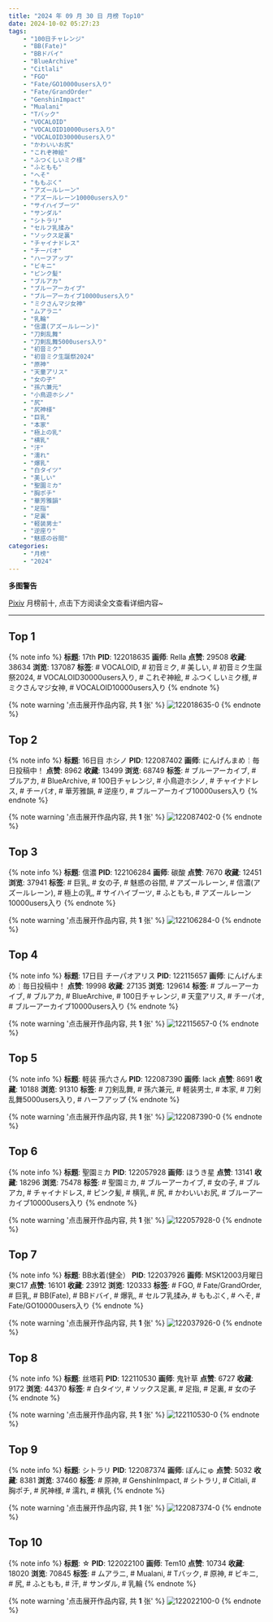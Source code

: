 ```yaml
---
title: "2024 年 09 月 30 日 月榜 Top10"
date: 2024-10-02 05:27:23
tags:
    - "100日チャレンジ"
    - "BB(Fate)"
    - "BBドバイ"
    - "BlueArchive"
    - "Citlali"
    - "FGO"
    - "Fate/GO10000users入り"
    - "Fate/GrandOrder"
    - "GenshinImpact"
    - "Mualani"
    - "Tバック"
    - "VOCALOID"
    - "VOCALOID10000users入り"
    - "VOCALOID30000users入り"
    - "かわいいお尻"
    - "これぞ神絵"
    - "ふつくしいミク様"
    - "ふともも"
    - "へそ"
    - "ももぷく"
    - "アズールレーン"
    - "アズールレーン10000users入り"
    - "サイハイブーツ"
    - "サンダル"
    - "シトラリ"
    - "セルフ乳揉み"
    - "ソックス足裏"
    - "チャイナドレス"
    - "チーパオ"
    - "ハーフアップ"
    - "ビキニ"
    - "ピンク髪"
    - "ブルアカ"
    - "ブルーアーカイブ"
    - "ブルーアーカイブ10000users入り"
    - "ミクさんマジ女神"
    - "ムアラニ"
    - "乳輪"
    - "信濃(アズールレーン)"
    - "刀剣乱舞"
    - "刀剣乱舞5000users入り"
    - "初音ミク"
    - "初音ミク生誕祭2024"
    - "原神"
    - "天童アリス"
    - "女の子"
    - "孫六兼元"
    - "小鳥遊ホシノ"
    - "尻"
    - "尻神様"
    - "巨乳"
    - "本家"
    - "極上の乳"
    - "横乳"
    - "汗"
    - "濡れ"
    - "爆乳"
    - "白タイツ"
    - "美しい"
    - "聖園ミカ"
    - "胸ポチ"
    - "華芳雅韻"
    - "足指"
    - "足裏"
    - "軽装男士"
    - "逆座り"
    - "魅惑の谷間"
categories:
    - "月榜"
    - "2024"
---
```


<i class="fa fa-triangle-exclamation"></i>**多图警告**<i class="fa fa-triangle-exclamation"></i>

[Pixiv](https://www.pixiv.net/) 月榜前十, 点击下方阅读全文查看详细内容~

<!-- more -->

---

## Top 1

{% note info %}
**标题**: 17th
**PID**: 122018635 **画师**: Rella
**点赞**: 29508 **收藏**: 38634 **浏览**: 137087
**标签**: # VOCALOID, # 初音ミク, # 美しい, # 初音ミク生誕祭2024, # VOCALOID30000users入り, # これぞ神絵, # ふつくしいミク様, # ミクさんマジ女神, # VOCALOID10000users入り
{% endnote %}

{% note warning '点击展开作品内容, 共 **1** 张' %}
![122018635-0](https://i.pixiv.re/img-original/img/2024/09/01/00/01/15/122018635_p0.png)
{% endnote %}

## Top 2

{% note info %}
**标题**: 16日目 ホシノ
**PID**: 122087402 **画师**: にんげんまめ￤毎日投稿中！
**点赞**: 8962 **收藏**: 13499 **浏览**: 68749
**标签**: # ブルーアーカイブ, # ブルアカ, # BlueArchive, # 100日チャレンジ, # 小鳥遊ホシノ, # チャイナドレス, # チーパオ, # 華芳雅韻, # 逆座り, # ブルーアーカイブ10000users入り
{% endnote %}

{% note warning '点击展开作品内容, 共 **1** 张' %}
![122087402-0](https://i.pixiv.re/img-original/img/2024/09/03/00/00/46/122087402_p0.png)
{% endnote %}

## Top 3

{% note info %}
**标题**: 信濃
**PID**: 122106284 **画师**: 碳酸
**点赞**: 7670 **收藏**: 12451 **浏览**: 37941
**标签**: # 巨乳, # 女の子, # 魅惑の谷間, # アズールレーン, # 信濃(アズールレーン), # 極上の乳, # サイハイブーツ, # ふともも, # アズールレーン10000users入り
{% endnote %}

{% note warning '点击展开作品内容, 共 **1** 张' %}
![122106284-0](https://i.pixiv.re/img-original/img/2024/09/03/19/10/35/122106284_p0.jpg)
{% endnote %}

## Top 4

{% note info %}
**标题**: 17日目 チーパオアリス
**PID**: 122115657 **画师**: にんげんまめ￤毎日投稿中！
**点赞**: 19998 **收藏**: 27135 **浏览**: 129614
**标签**: # ブルーアーカイブ, # ブルアカ, # BlueArchive, # 100日チャレンジ, # 天童アリス, # チーパオ, # ブルーアーカイブ10000users入り
{% endnote %}

{% note warning '点击展开作品内容, 共 **1** 张' %}
![122115657-0](https://i.pixiv.re/img-original/img/2024/09/04/00/00/54/122115657_p0.png)
{% endnote %}

## Top 5

{% note info %}
**标题**: 軽装 孫六さん
**PID**: 122087390 **画师**: lack
**点赞**: 8691 **收藏**: 10188 **浏览**: 91310
**标签**: # 刀剣乱舞, # 孫六兼元, # 軽装男士, # 本家, # 刀剣乱舞5000users入り, # ハーフアップ
{% endnote %}

{% note warning '点击展开作品内容, 共 **1** 张' %}
![122087390-0](https://i.pixiv.re/img-original/img/2024/09/03/00/00/41/122087390_p0.png)
{% endnote %}

## Top 6

{% note info %}
**标题**: 聖園ミカ
**PID**: 122057928 **画师**: ほうき星
**点赞**: 13141 **收藏**: 18296 **浏览**: 75478
**标签**: # 聖園ミカ, # ブルーアーカイブ, # 女の子, # ブルアカ, # チャイナドレス, # ピンク髪, # 横乳, # 尻, # かわいいお尻, # ブルーアーカイブ10000users入り
{% endnote %}

{% note warning '点击展开作品内容, 共 **1** 张' %}
![122057928-0](https://i.pixiv.re/img-original/img/2024/09/02/00/01/05/122057928_p0.jpg)
{% endnote %}

## Top 7

{% note info %}
**标题**: BB水着(健全）
**PID**: 122037926 **画师**: MSK12003月曜日東C17
**点赞**: 16101 **收藏**: 23912 **浏览**: 120333
**标签**: # FGO, # Fate/GrandOrder, # 巨乳, # BB(Fate), # BBドバイ, # 爆乳, # セルフ乳揉み, # ももぷく, # へそ, # Fate/GO10000users入り
{% endnote %}

{% note warning '点击展开作品内容, 共 **1** 张' %}
![122037926-0](https://i.pixiv.re/img-original/img/2024/09/01/15/01/24/122037926_p0.jpg)
{% endnote %}

## Top 8

{% note info %}
**标题**: 丝塔莉
**PID**: 122110530 **画师**: 鬼针草
**点赞**: 6727 **收藏**: 9172 **浏览**: 44370
**标签**: # 白タイツ, # ソックス足裏, # 足指, # 足裏, # 女の子
{% endnote %}

{% note warning '点击展开作品内容, 共 **1** 张' %}
![122110530-0](https://i.pixiv.re/img-original/img/2024/09/03/21/34/26/122110530_p0.jpg)
{% endnote %}

## Top 9

{% note info %}
**标题**: シトラリ
**PID**: 122087374 **画师**: ぽんにゅ
**点赞**: 5032 **收藏**: 8381 **浏览**: 37460
**标签**: # 原神, # GenshinImpact, # シトラリ, # Citlali, # 胸ポチ, # 尻神様, # 濡れ, # 横乳
{% endnote %}

{% note warning '点击展开作品内容, 共 **1** 张' %}
![122087374-0](https://i.pixiv.re/img-original/img/2024/09/03/00/00/32/122087374_p0.jpg)
{% endnote %}

## Top 10

{% note info %}
**标题**: ☆
**PID**: 122022100 **画师**: Tem10
**点赞**: 10734 **收藏**: 18020 **浏览**: 70845
**标签**: # ムアラニ, # Mualani, # Tバック, # 原神, # ビキニ, # 尻, # ふともも, # 汗, # サンダル, # 乳輪
{% endnote %}

{% note warning '点击展开作品内容, 共 **1** 张' %}
![122022100-0](https://i.pixiv.re/img-original/img/2024/09/01/01/16/11/122022100_p0.jpg)
{% endnote %}
